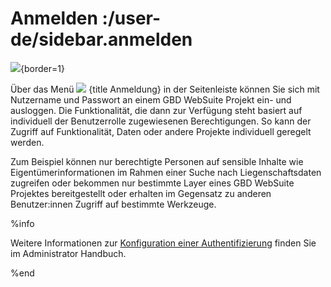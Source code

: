 # Anmelden :/user-de/sidebar.anmelden

![](sign-in.png){border=1}

Über das Menü ![](baseline-person-24px.svg) {title Anmeldung} in der Seitenleiste können Sie sich mit Nutzername und Passwort an einem GBD WebSuite Projekt ein- und ausloggen. Die Funktionalität, die dann zur Verfügung steht basiert auf individuell der Benutzerrolle zugewiesenen Berechtigungen. So kann der Zugriff auf Funktionalität, Daten oder andere Projekte individuell geregelt werden. 

Zum Beispiel können nur berechtigte Personen auf sensible Inhalte wie Eigentümerinformationen im Rahmen einer Suche nach Liegenschaftsdaten zugreifen oder bekommen nur bestimmte Layer eines GBD WebSuite Projektes bereitgestellt oder erhalten im Gegensatz zu anderen Benutzer:innen Zugriff auf bestimmte Werkzeuge.

%info

Weitere Informationen zur [Konfiguration einer Authentifizierung](/doc/8.1/admin-de/themen/auth/index.html) finden Sie im Administrator Handbuch.

%end
